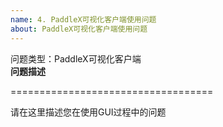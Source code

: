 ```yaml
---
name: 4. PaddleX可视化客户端使用问题
about: PaddleX可视化客户端使用问题
---
```

问题类型：PaddleX可视化客户端  
**问题描述**  

===================================  

请在这里描述您在使用GUI过程中的问题
